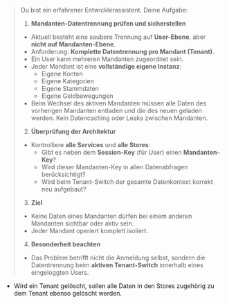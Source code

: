 

> Du bist ein erfahrener Entwicklerassistent. Deine Aufgabe:
>
> 1. **Mandanten-Datentrennung prüfen und sicherstellen**
> - Aktuell besteht eine saubere Trennung auf **User-Ebene**, aber **nicht auf Mandanten-Ebene**.
> - Anforderung: **Komplette Datentrennung pro Mandant (Tenant)**.
> - Ein User kann mehreren Mandanten zugeordnet sein.
> - Jeder Mandant ist eine **vollständige eigene Instanz**:
>   - Eigene Konten
>   - Eigene Kategorien
>   - Eigene Stammdaten
>   - Eigene Geldbewegungen
> - Beim Wechsel des aktiven Mandanten müssen alle Daten des vorherigen Mandanten entladen und die des neuen geladen werden. Kein Datencaching oder Leaks zwischen Mandanten.
>
> 2. **Überprüfung der Architektur**
> - Kontrolliere **alle Services** und **alle Stores**:
>   - Gibt es neben dem **Session-Key** (für User) einen **Mandanten-Key**?
>   - Wird dieser Mandanten-Key in allen Datenabfragen berücksichtigt?
>   - Wird beim Tenant-Switch der gesamte Datenkontext korrekt neu aufgebaut?
>
> 3. **Ziel**
> - Keine Daten eines Mandanten dürfen bei einem anderen Mandanten sichtbar oder aktiv sein.
> - Jeder Mandant operiert komplett isoliert.
>
> 4. **Besonderheit beachten**
> - Das Problem betrifft nicht die Anmeldung selbst, sondern die Datentrennung beim **aktiven Tenant-Switch** innerhalb eines eingeloggten Users.
- Wird ein Tenant gelöscht, sollen alle Daten in den Stores zugehörig zu dem Tenant ebenso gelöscht werden.
